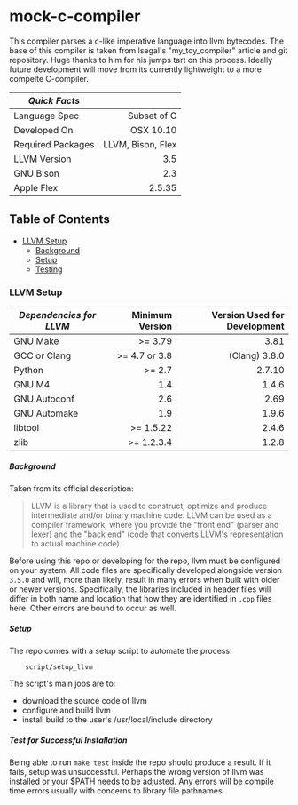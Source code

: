 # mock-c-compiler

This compiler parses a c-like imperative language into llvm bytecodes. The base of this compiler is taken from lsegal's "my_toy_compiler" article and git repository. Huge thanks to him for his jumps tart on this process. Ideally future development will move from its currently lightweight to a more compelte C-compiler.

| *Quick Facts*     |                   |
|-------------------|------------------:|
| Language Spec     |       Subset of C |
| Developed On      |         OSX 10.10 |
| Required Packages | LLVM, Bison, Flex |
| LLVM Version      |               3.5 |
| GNU Bison         |               2.3 |
| Apple Flex        |            2.5.35 |

## Table of Contents

* [LLVM Setup](#LLVM-Setup)
  * [Background](#Background)
  * [Setup](#Setup)
  * [Testing](#Testing)

### LLVM Setup

| *Dependencies for LLVM*    | Minimum Version  | Version Used for Development |
|----------------------------|-----------------:|-----------------------------:|
| GNU Make                   |        >= 3.79   |                        3.81  |
| GCC or Clang               |    >= 4.7 or 3.8 |               (Clang) 3.8.0  |
| Python                     |        >= 2.7    |                      2.7.10  |
| GNU M4                     |           1.4    |                       1.4.6  |
| GNU Autoconf               |           2.6    |                        2.69  |
| GNU Automake               |           1.9    |                       1.9.6  |
| libtool                    |       >= 1.5.22  |                       2.4.6  |
| zlib                       |       >= 1.2.3.4 |                       1.2.8  |


##### Background
Taken from its official description:

  > LLVM is a library that is used to construct, optimize and produce intermediate and/or binary machine code. LLVM can be used as a compiler framework, where you provide the "front end" (parser and lexer) and the "back end" (code that converts LLVM's representation to actual machine code).

Before using this repo or developing for the repo, llvm must be configured on your system. All code files are specifically developed alongside version `3.5.0` and will, more than likely, result in many errors when built with older or newer versions. Specifically, the libraries included in header files will differ in both name and location that how they are identified in `.cpp` files here. Other errors are bound to occur as well.

##### Setup
The repo comes with a setup script to automate the process.

        script/setup_llvm

 The script's main jobs are to:
  * download the source code of llvm
  * configure and build llvm
  * install build to the user's /usr/local/include directory

##### Test for Successful Installation

Being able to run `make test` inside the repo should produce a result. If it fails, setup was unsuccessful. Perhaps the wrong version of llvm was installed or your $PATH needs to be adjusted. Any errors will be compile time errors usually with concerns to library file pathnames.

